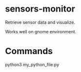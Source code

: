 # sensors-monitor
Retrieve sensor data and visualize.

Works well on gnome environment.

# Commands
python3 my_python_file.py
